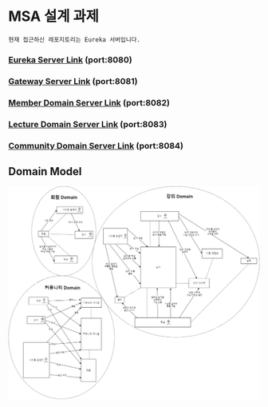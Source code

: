 # MSA 설계 과제

`현재 접근하신 레포지토리는 Eureka 서버입니다.`

### [Eureka Server Link](https://github.com/powerstar13/msa-design-task-eureka) (port:8080)

### [Gateway Server Link](https://github.com/powerstar13/msa-design-task-gateway) (port:8081)

### [Member Domain Server Link](https://github.com/powerstar13/msa-design-task-member) (port:8082)

### [Lecture Domain Server Link](https://github.com/powerstar13/msa-design-task-lecture) (port:8083)

### [Community Domain Server Link](https://github.com/powerstar13/msa-design-task-community) (port:8084)

## Domain Model

![DomainModel.png](DomainModel.png)
